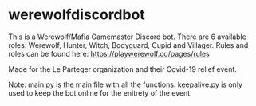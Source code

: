 # werewolfdiscordbot

This is a Werewolf/Mafia Gamemaster Discord bot. There are 6 available roles: Werewolf, Hunter, Witch, Bodyguard, Cupid and Villager.
Rules and roles can be found here: https://playwerewolf.co/pages/rules

Made for the Le Parteger organization and their Covid-19 relief event. 

Note: main.py is the main file with all the functions. keepalive.py is only used to keep the bot online for the enitrety of the event.
